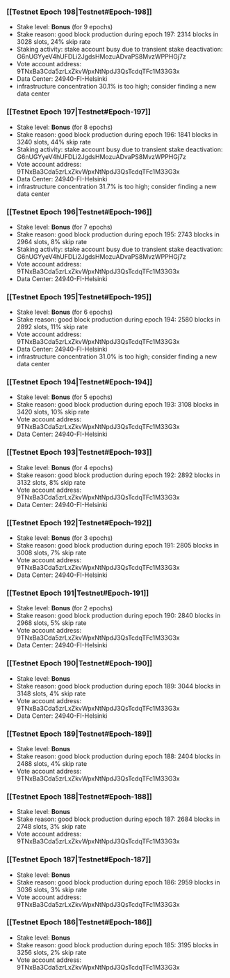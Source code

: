 ### [[Testnet Epoch 198|Testnet#Epoch-198]]
* Stake level: **Bonus** (for 9 epochs)
* Stake reason: good block production during epoch 197: 2314 blocks in 3028 slots, 24% skip rate
* Staking activity: stake account busy due to transient stake deactivation: G6nUGYyeV4hUFDLi2JgdsHMozuADvaPS8MvzWPPHGj7z
* Vote account address: 9TNxBa3Cda5zrLxZkvWpxNtNpdJ3QsTcdqTFc1M33G3x
* Data Center: 24940-FI-Helsinki
* infrastructure concentration 30.1% is too high; consider finding a new data center
### [[Testnet Epoch 197|Testnet#Epoch-197]]
* Stake level: **Bonus** (for 8 epochs)
* Stake reason: good block production during epoch 196: 1841 blocks in 3240 slots, 44% skip rate
* Staking activity: stake account busy due to transient stake deactivation: G6nUGYyeV4hUFDLi2JgdsHMozuADvaPS8MvzWPPHGj7z
* Vote account address: 9TNxBa3Cda5zrLxZkvWpxNtNpdJ3QsTcdqTFc1M33G3x
* Data Center: 24940-FI-Helsinki
* infrastructure concentration 31.7% is too high; consider finding a new data center
### [[Testnet Epoch 196|Testnet#Epoch-196]]
* Stake level: **Bonus** (for 7 epochs)
* Stake reason: good block production during epoch 195: 2743 blocks in 2964 slots, 8% skip rate
* Staking activity: stake account busy due to transient stake deactivation: G6nUGYyeV4hUFDLi2JgdsHMozuADvaPS8MvzWPPHGj7z
* Vote account address: 9TNxBa3Cda5zrLxZkvWpxNtNpdJ3QsTcdqTFc1M33G3x
* Data Center: 24940-FI-Helsinki
### [[Testnet Epoch 195|Testnet#Epoch-195]]
* Stake level: **Bonus** (for 6 epochs)
* Stake reason: good block production during epoch 194: 2580 blocks in 2892 slots, 11% skip rate
* Vote account address: 9TNxBa3Cda5zrLxZkvWpxNtNpdJ3QsTcdqTFc1M33G3x
* Data Center: 24940-FI-Helsinki
* infrastructure concentration 31.0% is too high; consider finding a new data center
### [[Testnet Epoch 194|Testnet#Epoch-194]]
* Stake level: **Bonus** (for 5 epochs)
* Stake reason: good block production during epoch 193: 3108 blocks in 3420 slots, 10% skip rate
* Vote account address: 9TNxBa3Cda5zrLxZkvWpxNtNpdJ3QsTcdqTFc1M33G3x
* Data Center: 24940-FI-Helsinki
### [[Testnet Epoch 193|Testnet#Epoch-193]]
* Stake level: **Bonus** (for 4 epochs)
* Stake reason: good block production during epoch 192: 2892 blocks in 3132 slots, 8% skip rate
* Vote account address: 9TNxBa3Cda5zrLxZkvWpxNtNpdJ3QsTcdqTFc1M33G3x
* Data Center: 24940-FI-Helsinki
### [[Testnet Epoch 192|Testnet#Epoch-192]]
* Stake level: **Bonus** (for 3 epochs)
* Stake reason: good block production during epoch 191: 2805 blocks in 3008 slots, 7% skip rate
* Vote account address: 9TNxBa3Cda5zrLxZkvWpxNtNpdJ3QsTcdqTFc1M33G3x
* Data Center: 24940-FI-Helsinki
### [[Testnet Epoch 191|Testnet#Epoch-191]]
* Stake level: **Bonus** (for 2 epochs)
* Stake reason: good block production during epoch 190: 2840 blocks in 2968 slots, 5% skip rate
* Vote account address: 9TNxBa3Cda5zrLxZkvWpxNtNpdJ3QsTcdqTFc1M33G3x
* Data Center: 24940-FI-Helsinki
### [[Testnet Epoch 190|Testnet#Epoch-190]]
* Stake level: **Bonus**
* Stake reason: good block production during epoch 189: 3044 blocks in 3148 slots, 4% skip rate
* Vote account address: 9TNxBa3Cda5zrLxZkvWpxNtNpdJ3QsTcdqTFc1M33G3x
* Data Center: 24940-FI-Helsinki
### [[Testnet Epoch 189|Testnet#Epoch-189]]
* Stake level: **Bonus**
* Stake reason: good block production during epoch 188: 2404 blocks in 2488 slots, 4% skip rate
* Vote account address: 9TNxBa3Cda5zrLxZkvWpxNtNpdJ3QsTcdqTFc1M33G3x
### [[Testnet Epoch 188|Testnet#Epoch-188]]
* Stake level: **Bonus**
* Stake reason: good block production during epoch 187: 2684 blocks in 2748 slots, 3% skip rate
* Vote account address: 9TNxBa3Cda5zrLxZkvWpxNtNpdJ3QsTcdqTFc1M33G3x
### [[Testnet Epoch 187|Testnet#Epoch-187]]
* Stake level: **Bonus**
* Stake reason: good block production during epoch 186: 2959 blocks in 3036 slots, 3% skip rate
* Vote account address: 9TNxBa3Cda5zrLxZkvWpxNtNpdJ3QsTcdqTFc1M33G3x
### [[Testnet Epoch 186|Testnet#Epoch-186]]
* Stake level: **Bonus**
* Stake reason: good block production during epoch 185: 3195 blocks in 3256 slots, 2% skip rate
* Vote account address: 9TNxBa3Cda5zrLxZkvWpxNtNpdJ3QsTcdqTFc1M33G3x